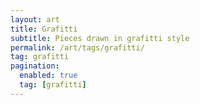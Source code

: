 ```yaml
---
layout: art
title: Grafitti
subtitle: Pieces drawn in grafitti style
permalink: /art/tags/grafitti/
tag: grafitti
pagination:
  enabled: true
  tag: [grafitti]
---
```

